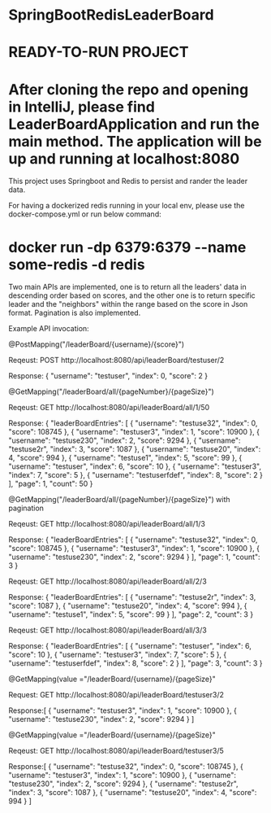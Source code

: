 # SpringBootRedisLeaderBoard
# READY-TO-RUN PROJECT


# After cloning the repo and opening in IntelliJ, please find LeaderBoardApplication and run the main method. The application will be up and running at localhost:8080

This project uses Springboot and Redis to persist and rander the leader data.

For having a dockerized redis running in your local env, please use the docker-compose.yml or run below command:

# docker run -dp 6379:6379 --name some-redis -d redis 


Two main APIs are implemented, one is to return all the leaders' data in descending order based on scores, and the other one is to return specific leader and the "neighbors" within the range based on the score in Json format. 
Pagination is also implemented.

Example API invocation:

@PostMapping("/leaderBoard/{username}/{score}")

Reqeust: POST http://localhost:8080/api/leaderBoard/testuser/2

Response: {
    "username": "testuser",
    "index": 0,
    "score": 2
}




@GetMapping("/leaderBoard/all/{pageNumber}/{pageSize}")

Reqeust: GET http://localhost:8080/api/leaderBoard/all/1/50

Response:
{
"leaderBoardEntries": [
{
"username": "testuse32",
"index": 0,
"score": 108745
},
{
"username": "testuser3",
"index": 1,
"score": 10900
},
{
"username": "testuse230",
"index": 2,
"score": 9294
},
{
"username": "testuse2r",
"index": 3,
"score": 1087
},
{
"username": "testuse20",
"index": 4,
"score": 994
},
{
"username": "testuse1",
"index": 5,
"score": 99
},
{
"username": "testuser",
"index": 6,
"score": 10
},
{
"username": "testuser3",
"index": 7,
"score": 5
},
{
"username": "testuserfdef",
"index": 8,
"score": 2
}
],
"page": 1,
"count": 50
}


@GetMapping("/leaderBoard/all/{pageNumber}/{pageSize}") with pagination

Reqeust: GET http://localhost:8080/api/leaderBoard/all/1/3

Response:
{
"leaderBoardEntries": [
{
"username": "testuse32",
"index": 0,
"score": 108745
},
{
"username": "testuser3",
"index": 1,
"score": 10900
},
{
"username": "testuse230",
"index": 2,
"score": 9294
}
],
"page": 1,
"count": 3
}



Reqeust: GET http://localhost:8080/api/leaderBoard/all/2/3

Response:
{
"leaderBoardEntries": [
{
"username": "testuse2r",
"index": 3,
"score": 1087
},
{
"username": "testuse20",
"index": 4,
"score": 994
},
{
"username": "testuse1",
"index": 5,
"score": 99
}
],
"page": 2,
"count": 3
}


Reqeust: GET http://localhost:8080/api/leaderBoard/all/3/3

Response:
{
"leaderBoardEntries": [
{
"username": "testuser",
"index": 6,
"score": 10
},
{
"username": "testuser3",
"index": 7,
"score": 5
},
{
"username": "testuserfdef",
"index": 8,
"score": 2
}
],
"page": 3,
"count": 3
}


 @GetMapping(value ="/leaderBoard/{username}/{pageSize}"

Request: GET http://localhost:8080/api/leaderBoard/testuser3/2

Response:[
    {
        "username": "testuser3",
        "index": 1,
        "score": 10900
    },
    {
        "username": "testuse230",
        "index": 2,
        "score": 9294
    }
]




 @GetMapping(value ="/leaderBoard/{username}/{pageSize}"

Reqeust: GET http://localhost:8080/api/leaderBoard/testuser3/5

Response:[
    {
        "username": "testuse32",
        "index": 0,
        "score": 108745
    },
    {
        "username": "testuser3",
        "index": 1,
        "score": 10900
    },
    {
        "username": "testuse230",
        "index": 2,
        "score": 9294
    },
    {
        "username": "testuse2r",
        "index": 3,
        "score": 1087
    },
    {
        "username": "testuse20",
        "index": 4,
        "score": 994
    }
]


